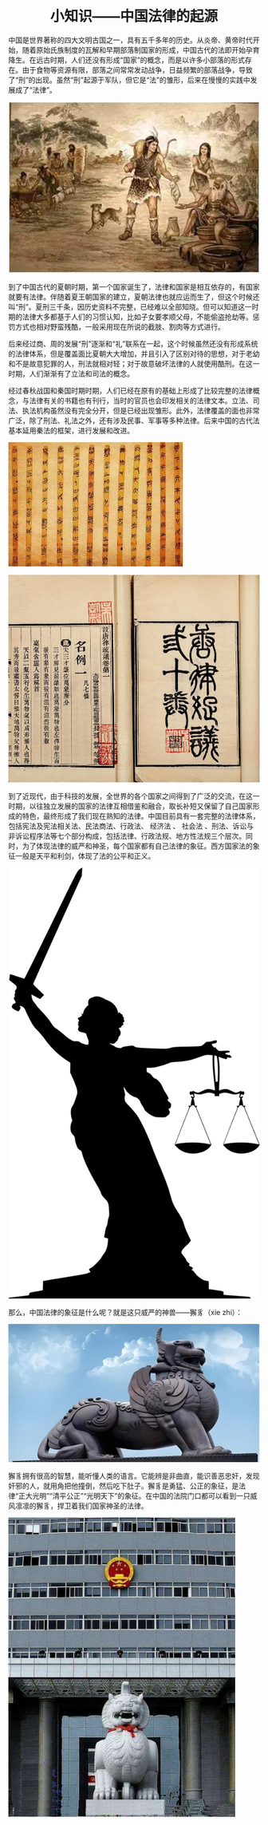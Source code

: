 # <center> 小知识——中国法律的起源
中国是世界著称的四大文明古国之一，具有五千多年的历史。从炎帝、黄帝时代开始，随着原始氏族制度的瓦解和早期部落制国家的形成，中国古代的法即开始孕育降生。在远古时期，人们还没有形成“国家”的概念，而是以许多小部落的形式存在。由于食物等资源有限，部落之间常常发动战争，日益频繁的部落战争，导致了“刑”的出现。虽然“刑”起源于军队，但它是“法”的雏形，后来在慢慢的实践中发展成了“法律”。

![Alternative text](./assest/1.png#pic_center)

到了中国古代的夏朝时期，第一个国家诞生了，法律和国家是相互依存的，有国家就要有法律。伴随着夏王朝国家的建立，夏朝法律也就应运而生了，但这个时候还叫“刑”。夏刑三千条，因历史资料不完整，已经难以全部知晓。但可以知道这一时期的法律大多都基于人们的习惯认知，比如子女要孝顺父母，不能偷盗抢劫等。惩罚方式也相对野蛮残酷，一般采用现在所说的截肢、割肉等方式进行。

后来经过商、周的发展“刑”逐渐和“礼”联系在一起，这个时候虽然还没有形成系统的法律体系，但是覆盖面比夏朝大大增加，并且引入了区别对待的思想，对于老幼和不是故意犯罪的人，刑法就相对轻；对于故意破坏法律的人就使用酷刑。在这一时期，人们渐渐有了立法和司法的概念。

经过春秋战国和秦国时期时期，人们已经在原有的基础上形成了比较完整的法律概念，与法律有关的书籍也有刊行，当时的官员也会印发相关的法律文本。立法、司法、执法机构虽然没有完全分开，但是已经出现雏形。此外，法律覆盖的面也非常广泛，除了刑法、礼法之外，还有涉及民事、军事等多种法律。后来中国的古代法基本延用秦法的框架，进行发展和改进。

![Alternative text](./assest/2.png#pic_center)

![Alternative text](./assest/3.png#pic_center)

到了近现代，由于科技的发展，全世界的各个国家之间得到了广泛的交流，在这一时期，以往独立发展的国家的法律互相借鉴和融合，取长补短又保留了自己国家形成的特色，最终形成了我们现在熟知的法律。中国目前具有一套完整的法律体系，包括宪法及宪法相关法、民法商法、行政法、 经济法 、 社会法 、刑法、诉讼与非诉讼程序法等七个部分构成，包括法律、行政法规、地方性法规三个层次。同时，为了体现法律的威严和神圣，每个国家都有自己法律的象征。西方国家法的象征一般是天平和利剑，体现了法的公平和正义。

![Alternative text](./assest/4.png#pic_center)

那么，中国法律的象征是什么呢？就是这只威严的神兽——獬豸（xie zhi）：

![Alternative text](./assest/5.png#pic_center)

獬豸拥有很高的智慧，能听懂人类的语言。它能辨是非曲直，能识善恶忠奸，发现奸邪的人，就用角把他撞倒，然后吃下肚子。獬豸是勇猛、公正的象征，是法律“正大光明”“清平公正”“光明天下”的象征。在中国的法院门口都可以看到一只威风凛凛的獬豸，捍卫着我们国家神圣的法律。

![Alternative text](./assest/6.png#pic_center)